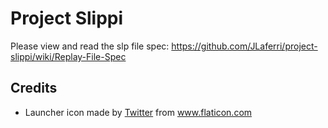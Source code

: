 # Project Slippi

Please view and read the slp file spec:
https://github.com/JLaferri/project-slippi/wiki/Replay-File-Spec

## Credits
* Launcher icon made by [Twitter](https://www.flaticon.com/authors/twitter) from www.flaticon.com
